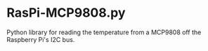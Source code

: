 RasPi-MCP9808.py
================

Python library for reading the temperature from a MCP9808 off the Raspberry Pi's I2C bus.
